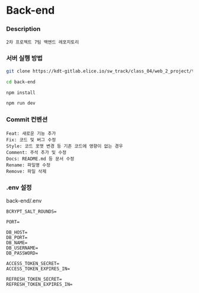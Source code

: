 # Back-end

### Description

```
2차 프로젝트 7팀 백엔드 레포지토리
```

### 서버 실행 방법

```bash
git clone https://kdt-gitlab.elice.io/sw_track/class_04/web_2_project/team07/back-end.git

cd back-end

npm install

npm run dev
```

### Commit 컨벤션

```
Feat: 새로운 기능 추가
Fix: 코드 및 버그 수정
Style: 코드 포맷 변경 등 기존 코드에 영향이 없는 경우
Comment: 주석 추가 및 수정
Docs: README.md 등 문서 수정
Rename: 파일명 수정
Remove: 파일 삭제
```

### .env 설정

back-end/.env

```
BCRYPT_SALT_ROUNDS=

PORT=

DB_HOST=
DB_PORT=
DB_NAME=
DB_USERNAME=
DB_PASSWORD=

ACCESS_TOKEN_SECRET=
ACCESS_TOKEN_EXPIRES_IN=

REFRESH_TOKEN_SECRET=
REFRESH_TOKEN_EXPIRES_IN=
```
